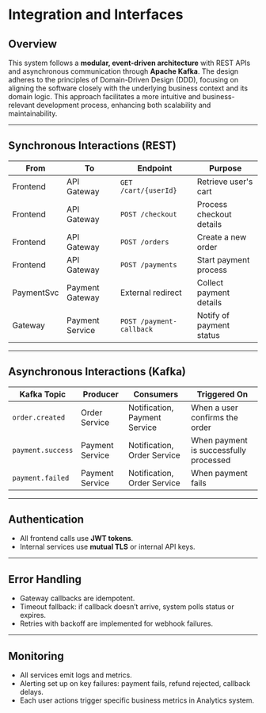 # Integration and Interfaces

## Overview
This system follows a **modular, event-driven architecture** with REST APIs and asynchronous communication through **Apache Kafka**. The design adheres to the principles of Domain-Driven Design (DDD), focusing on aligning the software closely with the underlying business context and its domain logic. This approach facilitates a more intuitive and business-relevant development process, enhancing both scalability and maintainability.

---

## Synchronous Interactions (REST)

| From       | To                | Endpoint                    | Purpose                          |
|------------|-------------------|-----------------------------|----------------------------------|
| Frontend   | API Gateway       | `GET /cart/{userId}`        | Retrieve user's cart             |
| Frontend   | API Gateway       | `POST /checkout`            | Process checkout details         |
| Frontend   | API Gateway       | `POST /orders`              | Create a new order               |
| Frontend   | API Gateway       | `POST /payments`            | Start payment process            |
| PaymentSvc | Payment Gateway   | External redirect           | Collect payment details          |
| Gateway    | Payment Service   | `POST /payment-callback`    | Notify of payment status         |

---

## Asynchronous Interactions (Kafka)

| Kafka Topic         | Producer        | Consumers                     | Triggered On                           |
|---------------------|-----------------|-------------------------------|----------------------------------------|
| `order.created`     | Order Service   | Notification, Payment Service | When a user confirms the order         |
| `payment.success`   | Payment Service | Notification, Order Service   | When payment is successfully processed |
| `payment.failed`    | Payment Service | Notification, Order Service   | When payment fails                     |

---

## Authentication
- All frontend calls use **JWT tokens**.
- Internal services use **mutual TLS** or internal API keys.

---

## Error Handling
- Gateway callbacks are idempotent.
- Timeout fallback: if callback doesn’t arrive, system polls status or expires.
- Retries with backoff are implemented for webhook failures.

---

## Monitoring
- All services emit logs and metrics.
- Alerting set up on key failures: payment fails, refund rejected, callback delays.
- Each user actions trigger specific business metrics in Analytics system.